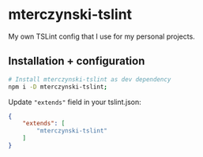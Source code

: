 # mterczynski-tslint

My own TSLint config that I use for my personal projects.

## Installation + configuration

```bash
# Install mterczynski-tslint as dev dependency
npm i -D mterczynski-tslint;
```

Update `"extends"` field in your tslint.json:

```json
{
    "extends": [
        "mterczynski-tslint"
    ]
}
```

